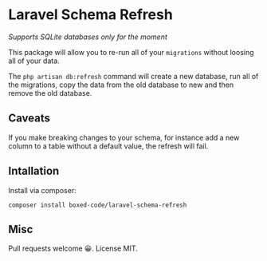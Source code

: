 # Laravel Schema Refresh

*Supports SQLite databases only for the moment*

This package will allow you to re-run all of your `migrations` without loosing all of your data.

The `php artisan db:refresh` command will create a new database, run all of the migrations, copy the data from the old database to new and then remove the old database.

## Caveats
If you make breaking changes to your schema, for instance add a new column to a table without a default value, the refresh will fail. 

## Intallation
Install via composer:

    composer install boxed-code/laravel-schema-refresh 
 
## Misc
Pull requests welcome 😀. License MIT.
 